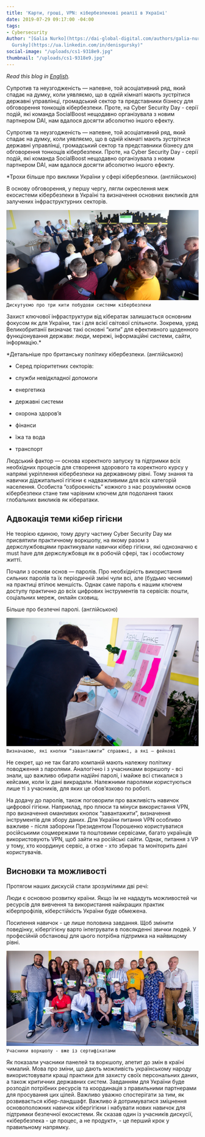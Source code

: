 ```yaml
---
title: 'Карти, гроші, VPN: кібербезпекові реалії в Україні'
date: 2019-07-29 09:17:00 -04:00
tags:
- Cybersecurity
Author: "[Galia Nurko](https://dai-global-digital.com/authors/galia-nurko/) and [Denis
  Gursky](https://ua.linkedin.com/in/denisgursky)"
social-image: "/uploads/cs1-9318e9.jpg"
thumbnail: "/uploads/cs1-9318e9.jpg"
---
```


*Read this blog in [English](dai-global-digital.com/cybersecurity-lessons-from-ukraine.html).*

Cупротив та неузгодженість — напевне, той асоціативний ряд, який спадає на думку, коли уявляємо, що в одній кімнаті мають зустрітися державні управлінці, громадський сектор та представники бізнесу для обговорення тонкощів кібербезпеки. Проте, на Cyber Security Day - серії подій, які команда SocialBoost нещодавно організувала з новим партнером DAI, нам вдалося досягти абсолютно іншого ефекту.

Cупротив та неузгодженість — напевне, той асоціативний ряд, який спадає на думку, коли уявляємо, що в одній кімнаті мають зустрітися державні управлінці, громадський сектор та представники бізнесу для обговорення тонкощів кібербезпеки. Проте, на Cyber Security Day - серії подій, які команда SocialBoost нещодавно організувала з новим партнером DAI, нам вдалося досягти абсолютно іншого ефекту.

\*Трохи більше про виклики України у сфері кібербезпеки. (англійською)

В основу обговорення, у першу чергу, лягли окреслення меж екосистеми кібербезпеки в Україні та визначення основних викликів для залучених інфраструктурних секторів.

![PanelUA1.JPG](/uploads/PanelUA1.JPG)
`Дискутуємо про три кити побудови системи кібербезпеки`

Захист ключової інфраструктури від кібератак залишається основним фокусом як для України, так і для всієї світової спільноти. Зокрема, уряд Великобританії визначає такі основні “кити” для ефективного щоденного функціонування держави: люди, мережі, інформаційні системи, сайти, інформацію.\*

\*Детальніше про британську політику кібербезпеки. (англійською)

* Серед пріоритетних секторів:

* служби невідкладної допомоги

* енергетика

* державні системи

* охорона здоров’я

* фінанси

* їжа та вода

* транспорт

Людський фактор — основа коректного запуску та підтримки всіх необхідних процесів для створення здорового та коректного курсу у напрямі укріплення кібербезпеки на державному рівні. Тому знання та навички діджитальної гігієни є надважливими для всіх категорій населення. Особиста “озброєнність” кожного з нас розумінням основ кібербезпеки стане тим чарівним ключем для подолання таких глобальних викликів як кібератаки.

## Адвокація теми кібер гігієни

Не теорією єдиною, тому другу частину Cyber Security Day ми присвятили практичному воркшопу, на якому разом з держслужбовцями практикували навички кібер гігієни, які однозначно є must have для держслужбовця як в робочій сфері, так і особистому житті.

Почали з основи основ — паролів. Про необхідність використання сильних паролів та їх періодичній зміні чули всі, але (будьмо чесними) на практиці втілює меншість. Однак саме пароль є нашим ключем доступу практично до всіх цифрових інструментів та сервісів: пошти, соціальних мереж, онлайн сховищ.

Більше про безпечні паролі. (англійською)

![cs5.jpg](/uploads/cs5.jpg)
`Визначаємо, які кнопки “завантажити” справжні, а які – фейкові`

Не секрет, що не так багато компаній мають належну політику поводження з паролями. Аналогічно і з учасниками воркшопу - всі знали, що важливо обирати надійні паролі, і майже всі стикалися з кейсами, коли їх дані викрадали. Належними паролями користуються лише ті з учасників, для яких це обов’язково по роботі.

На додачу до паролів, також поговорили про важливість навичок цифрової гігієни. Наприклад, про плюси та мінуси використання VPN, про визначення оманливих кнопок “завантажити”, визначення інструментів для збору даних. Для України питання VPN особливо важливе - після заборони Президентом Порошенко користуватися російськими соцмережами та поштовими сервісами, багато українців використовують VPN, щоб зайти на російські сайти. Однак, питання з VP у тому, хто координує сервіс, а отже - хто збирає та моніторить дані користувачів.

## Висновки та можливості

Протягом наших дискусій стали зрозумілими дві речі:

Люди є основою розвитку країни. Якщо їм не нададуть можливостей чи ресурсів для вивчення та використання найкращих практик кіберпрофілів, кіберстійкість України буде обмежена.

Посилення навичок - це лише половина завдання. Щоб змінити поведінку, кібергігієну варто інтегрувати в повсякденні звички людей. У професійній обстановці для цього потрібна підтримка на найвищому рівні.

![cs1-9318e9.jpg](/uploads/cs1-9318e9.jpg)
`Учасники воркшопу - вже із сертифікатами`

Як показали учасники панелей та воркшопу, апетит до змін в країні чималий. Мова про зміни, що дають можливість українському народу використовувати кращі практики для захисту своїх персональних даних, а також критичних державних систем. Завданням для України буде розподіл потрібних ресурсів та координація з правильними партнерами для просування цих цілей. Важливо уважно спостерігати за тим, як розвивається кібер-ландшафт. Важливо й дотримуватися зміцнення основоположних навичок кібергігієни і набувати нових навичок для підтримки безпечної екосистеми. Як сказав один із учасників дискусії, «кібербезпека - це процес, а не продукт», - це перший крок у правильному напрямку.